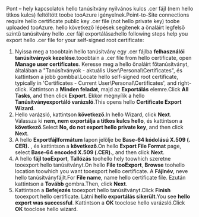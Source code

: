 <span data-ttu-id="d94b3-101">Pont – hely kapcsolatok hello tanúsítvány nyilvános kulcs .cer fájl (nem hello titkos kulcs) feltöltött toobe tooAzure igényelnek.</span><span class="sxs-lookup"><span data-stu-id="d94b3-101">Point-to-Site connections require hello certificate public key .cer file (not hello private key) toobe uploaded tooAzure.</span></span> <span data-ttu-id="d94b3-102">hello következő lépések segítenek a önaláírt legfelső szintű tanúsítvány hello .cer fájl exportálása:</span><span class="sxs-lookup"><span data-stu-id="d94b3-102">hello following steps help you export hello .cer file for your self-signed root certificate:</span></span>

1. <span data-ttu-id="d94b3-103">Nyissa meg a tooobtain hello tanúsítvány egy .cer fájlba **felhasználói tanúsítványok kezelése**.</span><span class="sxs-lookup"><span data-stu-id="d94b3-103">tooobtain a .cer file from hello certificate, open **Manage user certificates**.</span></span> <span data-ttu-id="d94b3-104">Keresse meg a hello önaláírt főtanúsítványt, általában a "Tanúsítványok - aktuális User\Personal\Certificates", és kattintson a jobb gombbal.</span><span class="sxs-lookup"><span data-stu-id="d94b3-104">Locate hello self-signed root certificate, typically in 'Certificates - Current User\Personal\Certificates', and right-click.</span></span> <span data-ttu-id="d94b3-105">Kattintson a **Minden feladat**, majd az **Exportálás** elemre.</span><span class="sxs-lookup"><span data-stu-id="d94b3-105">Click **All Tasks**, and then click **Export**.</span></span> <span data-ttu-id="d94b3-106">Ekkor megnyílik a hello **Tanúsítványexportáló varázsló**.</span><span class="sxs-lookup"><span data-stu-id="d94b3-106">This opens hello **Certificate Export Wizard**.</span></span>
2. <span data-ttu-id="d94b3-107">Hello varázsló, kattintson **következő**.</span><span class="sxs-lookup"><span data-stu-id="d94b3-107">In hello Wizard, click **Next**.</span></span> <span data-ttu-id="d94b3-108">Válassza ki **nem, nem exportálja a titkos kulcs hello**, és kattintson a **következő**.</span><span class="sxs-lookup"><span data-stu-id="d94b3-108">Select **No, do not export hello private key**, and then click **Next**.</span></span>
3. <span data-ttu-id="d94b3-109">A hello **Exportfájlformátum** lapon jelölje be **Base-64 kódolású X.509 (. CER).** , és kattintson a **következő**.</span><span class="sxs-lookup"><span data-stu-id="d94b3-109">On hello **Export File Format** page, select **Base-64 encoded X.509 (.CER).**, and then click **Next**.</span></span> 
4. <span data-ttu-id="d94b3-110">A hello **fájl tooExport**, **Tallózás** toohello hely toowhich szeretne tooexport hello tanúsítványt.</span><span class="sxs-lookup"><span data-stu-id="d94b3-110">On hello **File tooExport**, **Browse** toohello location toowhich you want tooexport hello certificate.</span></span> <span data-ttu-id="d94b3-111">A **Fájlnév**, neve hello tanúsítványfájlt.</span><span class="sxs-lookup"><span data-stu-id="d94b3-111">For **File name**, name hello certificate file.</span></span> <span data-ttu-id="d94b3-112">Ezután kattintson a **Tovább** gombra.</span><span class="sxs-lookup"><span data-stu-id="d94b3-112">Then, click **Next**.</span></span>
5. <span data-ttu-id="d94b3-113">Kattintson a **Befejezés** tooexport hello tanúsítványt.</span><span class="sxs-lookup"><span data-stu-id="d94b3-113">Click **Finish** tooexport hello certificate.</span></span> <span data-ttu-id="d94b3-114">Látni **hello exportálás sikerült**.</span><span class="sxs-lookup"><span data-stu-id="d94b3-114">You see **hello export was successful**.</span></span> <span data-ttu-id="d94b3-115">Kattintson a **OK** tooclose hello varázsló.</span><span class="sxs-lookup"><span data-stu-id="d94b3-115">Click **OK** tooclose hello wizard.</span></span>
